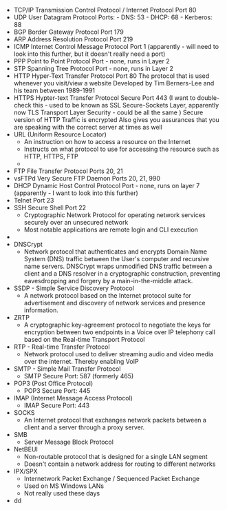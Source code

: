- TCP/IP
	  Transmission Control Protocol / Internet Protocol
	  Port 80
- UDP
  User Datagram Protocol
  Ports:
	  - DNS: 53
	  - DHCP: 68
	  - Kerberos: 88
- BGP
  Border Gateway Protocol
  Port 179
- ARP
  Address Resolution Protocol
  Port 219
- ICMP
  Internet Control Message Protocol
  Port 1 (apparently - will need to look into this further, but it doesn't really need a port)
- PPP
  Point to Point Protocol
  Port - none, runs in Layer 2
- STP
  Spanning Tree Protocol
  Port - none, runs in Layer 2
- HTTP
	  Hyper-Text Transfer Protocol
	  Port 80
	  The protocol that is used whenever you visit/view a website
	  Developed by Tim Berners-Lee and his team between 1989-1991
- HTTPS
	  Hypter-text Transfer Protocol Secure
	  Port 443 (I want to double-check this - used to be known as SSL Secure-Sockets Layer, apparently now TLS Transport Layer Security - could be all the same )
	  Secure version of HTTP
	  Traffic is encrypted
	  Also gives you assurances that you are speaking with the correct server at times as well
- URL (Uniform Resource Locator)
	- An instruction on how to access a resource on the Internet
	- Instructs on what protocol to use for accessing the resource such as HTTP, HTTPS, FTP 
	- 
- FTP
  File Transfer Protocol
  Ports 20, 21
- vsFTPd
  Very Secure FTP Daemon
  Ports 20, 21, 990
- DHCP
  Dynamic Host Control Protocol
  Port - none, runs on layer 7 (apparently - I want to look into this further)
- Telnet
  Port 23
- SSH Secure Shell
  Port 22
	- Cryptographic Network Protocol for operating network services securely over an unsecured network
	- Most notable applications are remote login and CLI execution
- 
- DNSCrypt
	- Network protocol that authenticates and encrypts Domain Name System (DNS) traffic between the User's computer and recursive name servers. DNSCrypt wraps unmodified DNS traffic between a client and a DNS resolver in a cryptographic construction, preventing eavesdropping and forgery by a main-in-the-middle attack.
- SSDP - Simple Service Discovery Protocol
	- A network protocol based on the Internet protocol suite for advertisement and discovery of network services and presence information. 
- ZRTP
	- A cryptographic key-agreement protocol to negotiate the keys for encryption between two endpoints in a Voice over IP telephony call based on the Real-time Transport Protocol
- RTP - Real-time Transfer Protocol
	- Network protocol used to deliver streaming audio and video media over the internet. Thereby enabling VoIP
- SMTP - Simple Mail Transfer Protocol
	- SMTP Secure Port: 587 (formerly 465)
- POP3 (Post Office Protocol)
	- POP3 Secure Port: 445
- IMAP (Internet Message Access Protocol)
	- IMAP Secure Port: 443
- SOCKS
	- An Internet protocol that exchanges network packets between a client and a server through a proxy server. 
- SMB
	- Server Message Block Protocol
- NetBEUI
	- Non-routable protocol that is designed for a single LAN segment
	- Doesn't contain a network address for routing to different networks
- IPX/SPX
	- Internetwork Packet Exchange / Sequenced Packet Exchange
	- Used on MS Windows LANs
	- Not really used these days
- dd